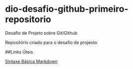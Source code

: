 # dio-desafio-github-primeiro-repositorio
Desafio de Projeto sobre Git/Github

Repositório criado para o desafio de projeoto

##Links Úteis

[Sintaxe Básica Markdown](https://www.markdownguide.org/basic-syntax/)
